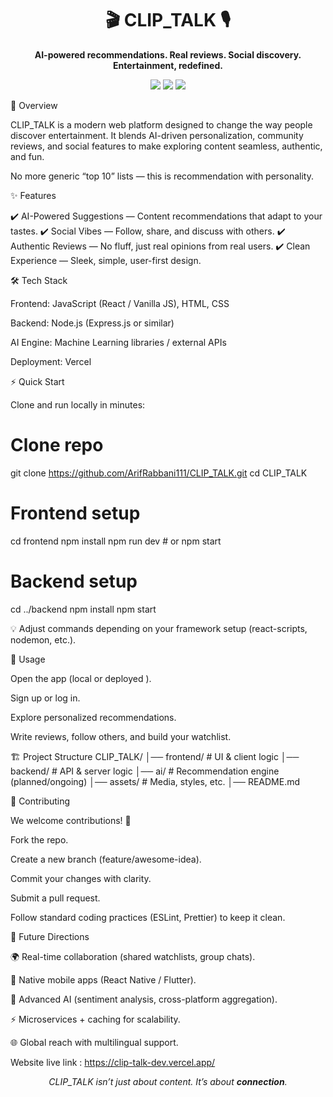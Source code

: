 <h1 align="center">🎬 CLIP_TALK 🎙️</h1> <p align="center"> <b>AI-powered recommendations. Real reviews. Social discovery.<br> Entertainment, redefined.</b> </p> <p align="center"> <img src="https://img.shields.io/badge/AI-Recommendations-blueviolet?style=for-the-badge"> <img src="https://img.shields.io/badge/Social-Engagement-brightgreen?style=for-the-badge"> <img src="https://img.shields.io/badge/Reviews-Authentic-orange?style=for-the-badge"> 

  
  🚀 Overview

CLIP_TALK is a modern web platform designed to change the way people discover entertainment.
It blends AI-driven personalization, community reviews, and social features to make exploring content seamless, authentic, and fun.

No more generic “top 10” lists — this is recommendation with personality.

✨ Features

✔️ AI-Powered Suggestions — Content recommendations that adapt to your tastes.
✔️ Social Vibes — Follow, share, and discuss with others.
✔️ Authentic Reviews — No fluff, just real opinions from real users.
✔️ Clean Experience — Sleek, simple, user-first design.

🛠️ Tech Stack

Frontend: JavaScript (React / Vanilla JS), HTML, CSS

Backend: Node.js (Express.js or similar)

AI Engine: Machine Learning libraries / external APIs

Deployment: Vercel

⚡ Quick Start

Clone and run locally in minutes:

# Clone repo
git clone https://github.com/ArifRabbani111/CLIP_TALK.git
cd CLIP_TALK

# Frontend setup
cd frontend
npm install
npm run dev    # or npm start

# Backend setup
cd ../backend
npm install
npm start


💡 Adjust commands depending on your framework setup (react-scripts, nodemon, etc.).

🎯 Usage

Open the app (local or deployed
).

Sign up or log in.

Explore personalized recommendations.

Write reviews, follow others, and build your watchlist.

🏗️ Project Structure
CLIP_TALK/
│── frontend/    # UI & client logic
│── backend/     # API & server logic
│── ai/          # Recommendation engine (planned/ongoing)
│── assets/      # Media, styles, etc.
│── README.md

🌱 Contributing

We welcome contributions! 🚀

Fork the repo.

Create a new branch (feature/awesome-idea).

Commit your changes with clarity.

Submit a pull request.

Follow standard coding practices (ESLint, Prettier) to keep it clean.

🔮 Future Directions

🌍 Real-time collaboration (shared watchlists, group chats).

📱 Native mobile apps (React Native / Flutter).

🧠 Advanced AI (sentiment analysis, cross-platform aggregation).

⚡ Microservices + caching for scalability.

🌐 Global reach with multilingual support.

Website live link : https://clip-talk-dev.vercel.app/

<p align="center"> <i>CLIP_TALK isn’t just about content. It’s about <b>connection</b>.</i> </p>
